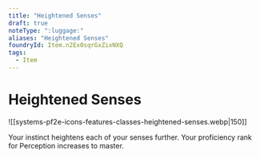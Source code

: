 ```yaml
---
title: "Heightened Senses"
draft: true
noteType: ":luggage:"
aliases: "Heightened Senses"
foundryId: Item.n2Ex0sqrGxZixNXQ
tags:
  - Item
---
```


# Heightened Senses
![[systems-pf2e-icons-features-classes-heightened-senses.webp|150]]

Your instinct heightens each of your senses further. Your proficiency rank for Perception increases to master.
